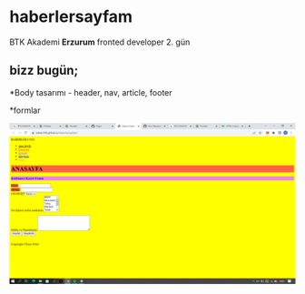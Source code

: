 # haberlersayfam

BTK Akademi **Erzurum** fronted developer 2. gün 

## bizz bugün;
*Body tasarımı - header, nav, article, footer

*formlar

![](2022-08-16.png)
